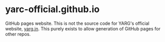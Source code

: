 # yarc-official.github.io
GitHub pages website. This is not the source code for YARG's official website, [yarg.in](https://yarg.in). This purely exists to allow generation of GitHub pages for other repos.